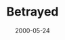 ---
mission_id: betrayed
slug: "betrayed"
editorsChoice:
title: "Betrayed"
authors: 
    - "John Johnson"
date: 2000-05-24
filename: "/missions/betrayed.zip"
description: "Lieutenant Commander Brit Dannon has just been given a new assignment on the Moonbase, a relatively insignificant Republic Supply and Transfer Station some distance from the Imperial Border.  The station itself holds little tactical advantage, and is not considered a primary target fot Imperial attack.  It is staffed by about 300 personnel and droids at all times.  The station is well known to anyone who cares to know of it, though most Republic personnel still know little of its existance beyond their own personal contact with the facility.  Rumors abound that the Empire has some interest in the base, but you can't help but wonder what interest would the Moonbase have for anyone.  The answers lie ahead."
cover:
levelReplaced:	SECBASE
difficulty: yes
bm:	yes
fme: yes
wax: yes
three_do: yes
voc: yes
gmd: no
vue: no
lfd: yes
base: "New level from scratch" 
editors: "WDFUSE 2.00"

---